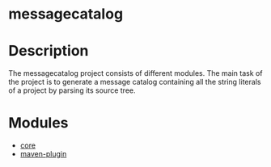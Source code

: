 messagecatalog
==============

# Description

The messagecatalog project consists of different modules. The main task of the project is to generate a
message catalog containing all the string literals of a project by parsing its source tree.

# Modules

* [core](core/README.md)
* [maven-plugin](maven-plugin/README.md)
